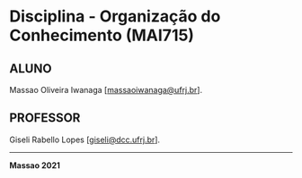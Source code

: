 # Disciplina - Organização do Conhecimento (MAI715)

## ALUNO

Massao Oliveira Iwanaga [massaoiwanaga@ufrj.br].

## PROFESSOR

Giseli Rabello Lopes [giseli@dcc.ufrj.br].

---
**Massao 2021**
